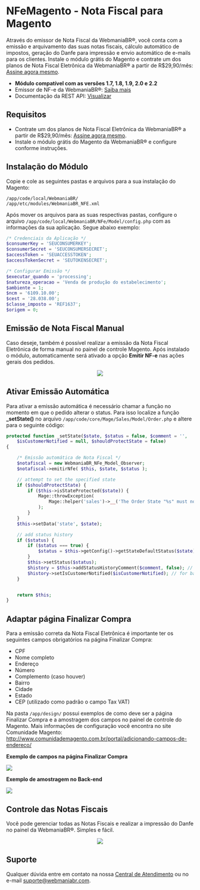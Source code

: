 # NFeMagento - Nota Fiscal para Magento

Através do emissor de Nota Fiscal da WebmaniaBR®, você conta com a emissão e arquivamento das suas notas fiscais, cálculo automático de impostos, geração do Danfe para impressão e envio automático de e-mails para os clientes. Instale o módulo grátis do Magento e contrate um dos planos de Nota Fiscal Eletrônica da WebmaniaBR® a partir de R$29,90/mês: [Assine agora mesmo](https://webmaniabr.com/smartsales/nota-fiscal-eletronica/).

- **Módulo compatível com as versões 1.7, 1.8, 1.9, 2.0 e 2.2**
- Emissor de NF-e da WebmaniaBR®: [Saiba mais](https://webmaniabr.com/smartsales/nota-fiscal-eletronica/)
- Documentação da REST API: [Visualizar](https://webmaniabr.com/docs/rest-api-nfe/)

## Requisitos

- Contrate um dos planos de Nota Fiscal Eletrônica da WebmaniaBR® a partir de R$29,90/mês: [Assine agora mesmo](https://webmaniabr.com/smartsales/nota-fiscal-eletronica/).
- Instale o módulo grátis do Magento da WebmaniaBR® e configure conforme instruções.

## Instalação do Módulo

Copie e cole as seguintes pastas e arquivos para a sua instalação do Magento:

```
/app/code/local/WebmaniaBR/
/app/etc/modules/WebmaniaBR_NFE.xml
```

Após mover os arquivos para as suas respectivas pastas, configure o arquivo ```/app/code/local/WebmaniaBR/NFe/Model/config.php``` com as informações da sua aplicação. Segue abaixo exemplo:

```php
/* Credenciais da Aplicação */
$consumerKey = 'SEUCONSUMERKEY';
$consumerSecret = 'SEUCONSUMERSECRET';
$accessToken = 'SEUACCESSTOKEN';
$accessTokenSecret = 'SEUTOKENSECRET';

/* Configurar Emissão */
$executar_quando = 'processing';
$natureza_operacao = 'Venda de produção do estabelecimento';
$ambiente = 1; 
$ncm = '6109.10.00'; 
$cest = '28.038.00';
$classe_imposto = 'REF1637'; 
$origem = 0;
```
## Emissão de Nota Fiscal Manual

Caso deseje, também é possível realizar a emissão da Nota Fiscal Eletrônica de forma manual no painel de controle Magento. Após instalado o módulo, automaticamente será ativado a opção **Emitir NF-e** nas ações gerais dos pedidos.

<p align="center">
<img src="https://webmaniabr.com/wp-content/uploads/2015/12/img_5666427f8ea34.png">
</p>

## Ativar Emissão Automática

Para ativar a emissão automática é necessário chamar a função no momento em que o pedido alterar o status. Para isso localize a função **_setState()** no arquivo ```/app/code/core/Mage/Sales/Model/Order.php``` e altere para o seguinte código:

```php
protected function _setState($state, $status = false, $comment = '',
    $isCustomerNotified = null, $shouldProtectState = false)
{

    /* Emissão automática de Nota Fiscal */
    $notafiscal = new WebmaniaBR_NFe_Model_Observer;
    $notafiscal->emitirNfe( $this, $state, $status );

    // attempt to set the specified state
    if ($shouldProtectState) {
        if ($this->isStateProtected($state)) {
            Mage::throwException(
                Mage::helper('sales')->__('The Order State "%s" must not be set manually.', $state)
            );
        }
    }
    $this->setData('state', $state);

    // add status history
    if ($status) {
        if ($status === true) {
            $status = $this->getConfig()->getStateDefaultStatus($state);
        }
        $this->setStatus($status);
        $history = $this->addStatusHistoryComment($comment, false); // no sense to set $status again
        $history->setIsCustomerNotified($isCustomerNotified); // for backwards compatibility
    }


    return $this;
}
```

## Adaptar página Finalizar Compra

Para a emissão correta da Nota Fiscal Eletrônica é importante ter os seguintes campos obrigatórios na página Finalizar Compra:

- CPF
- Nome completo
- Endereço
- Número
- Complemento (caso houver)
- Bairro
- Cidade
- Estado
- CEP (utilizado como padrão o campo Tax VAT)

Na pasta ```/app/design/``` possui exemplos de como deve ser a página Finalizar Compra e a amostragem dos campos no painel de controle do Magento. Mais informações de configuração você encontra no site Comunidade Magento: http://www.comunidademagento.com.br/portal/adicionando-campos-de-endereco/

**Exemplo de campos na página Finalizar Compra**
<p><img src="https://webmaniabr.com/wp-content/uploads/2015/12/img_56662bb04a8a0.png"></p>

**Exemplo de amostragem no Back-end**
<p><img src="https://webmaniabr.com/wp-content/uploads/2015/12/img_56663c7472e3f.png"></p>

## Controle das Notas Fiscais

Você pode gerenciar todas as Notas Fiscais e realizar a impressão do Danfe no painel da WebmaniaBR®. Simples e fácil.

<p align="center">
<img src="https://webmaniabr.com/wp-content/themes/wmbr/img/nf07.jpg">
</p>

## Suporte

Qualquer dúvida entre em contato na nossa [Central de Atendimento](https://webmaniabr.com/atendimento/) ou no e-mail suporte@webmaniabr.com.
